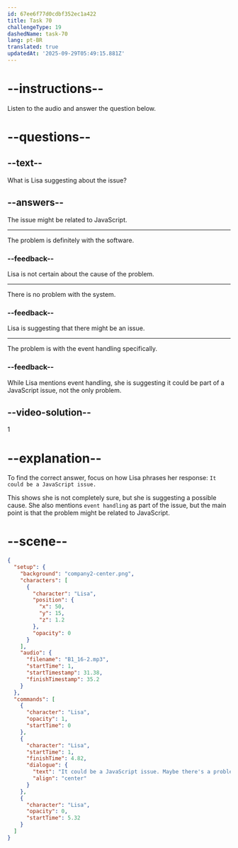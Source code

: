 ```yaml
---
id: 67ee6f77d0cdbf352ec1a422
title: Task 70
challengeType: 19
dashedName: task-70
lang: pt-BR
translated: true
updatedAt: '2025-09-29T05:49:15.881Z'
---
```


<!-- (Audio) Lisa: It could be a JavaScript issue. Maybe there's a problem with the event handling. -->

# --instructions--

Listen to the audio and answer the question below.

# --questions--

## --text--

What is Lisa suggesting about the issue?

## --answers--

The issue might be related to JavaScript.

---

The problem is definitely with the software.

### --feedback--

Lisa is not certain about the cause of the problem.

---

There is no problem with the system.

### --feedback--

Lisa is suggesting that there might be an issue.

---

The problem is with the event handling specifically.

### --feedback--

While Lisa mentions event handling, she is suggesting it could be part of a JavaScript issue, not the only problem.

## --video-solution--

1

# --explanation--

To find the correct answer, focus on how Lisa phrases her response: `It could be a JavaScript issue.`

This shows she is not completely sure, but she is suggesting a possible cause. She also mentions `event handling` as part of the issue, but the main point is that the problem might be related to JavaScript.

# --scene--

```json
{
  "setup": {
    "background": "company2-center.png",
    "characters": [
      {
        "character": "Lisa",
        "position": {
          "x": 50,
          "y": 15,
          "z": 1.2
        },
        "opacity": 0
      }
    ],
    "audio": {
      "filename": "B1_16-2.mp3",
      "startTime": 1,
      "startTimestamp": 31.38,
      "finishTimestamp": 35.2
    }
  },
  "commands": [
    {
      "character": "Lisa",
      "opacity": 1,
      "startTime": 0
    },
    {
      "character": "Lisa",
      "startTime": 1,
      "finishTime": 4.82,
      "dialogue": {
        "text": "It could be a JavaScript issue. Maybe there's a problem with the event handling.",
        "align": "center"
      }
    },
    {
      "character": "Lisa",
      "opacity": 0,
      "startTime": 5.32
    }
  ]
}
```
